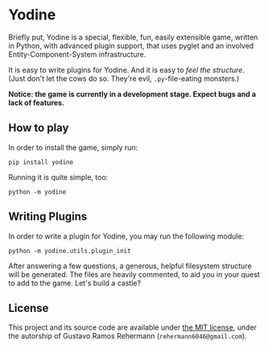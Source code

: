 # Yodine

Briefly put, Yodine is a special, flexible, fun, easily extensible game, written in Python, with advanced plugin support,
that uses pyglet and an involved Entity-Component-System infrastructure.

It is easy to write plugins for Yodine. And it is easy to _feel the structure_. (Just don't let the cows do so. They're evil,
`.py`-file-eating monsters.)

**Notice: the game is currently in a development stage. Expect bugs and a lack of features.**




## How to play

In order to install the game, simply run:

```
pip install yodine
```

Running it is quite simple, too:

```
python -m yodine
```



## Writing Plugins

In order to write a plugin for Yodine, you may run the following module:

```
python -m yodine.utils.plugin_init
```

After answering a few questions, a generous, helpful filesystem structure will be generated. The files are
heavily commented, to aid you in your quest to add to the game. Let's build a castle?



## License

This project and its source code are available under [the MIT license](https://opensource.org/licenses/MIT),
under the autorship of Gustavo Ramos Rehermann (`rehermann6046@gmail.com`).
